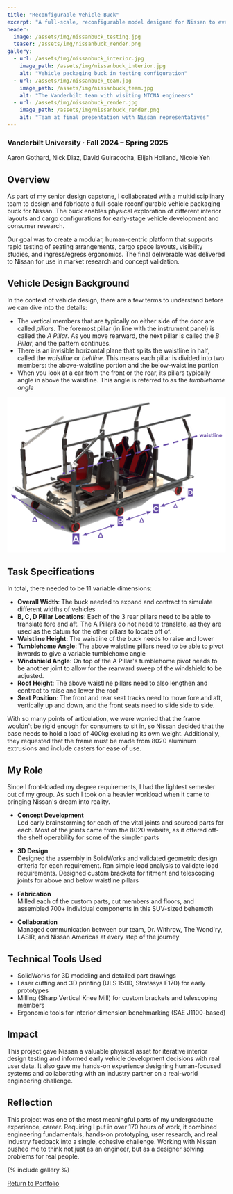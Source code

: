 ```yaml
---
title: "Reconfigurable Vehicle Buck"
excerpt: "A full-scale, reconfigurable model designed for Nissan to evaluate interior layout concepts for future vehicle platforms."
header:
  image: /assets/img/nissanbuck_testing.jpg
  teaser: /assets/img/nissanbuck_render.png
gallery:
  - url: /assets/img/nissanbuck_interior.jpg
    image_path: /assets/img/nissanbuck_interior.jpg
    alt: "Vehicle packaging buck in testing configuration"
  - url: /assets/img/nissanbuck_team.jpg
    image_path: /assets/img/nissanbuck_team.jpg
    alt: "The Vanderbilt team with visiting NTCNA engineers"
  - url: /assets/img/nissanbuck_render.jpg
    image_path: /assets/img/nissanbuck_render.png
    alt: "Team at final presentation with Nissan representatives"
---
```



### Vanderbilt University · Fall 2024 – Spring 2025
Aaron Gothard, Nick Diaz, David Guiracocha, Elijah Holland, Nicole Yeh

## Overview

As part of my senior design capstone, I collaborated with a multidisciplinary team to design and fabricate a full-scale reconfigurable vehicle packaging buck for Nissan. The buck enables physical exploration of different interior layouts and cargo configurations for early-stage vehicle development and consumer research.

Our goal was to create a modular, human-centric platform that supports rapid testing of seating arrangements, cargo space layouts, visibility studies, and ingress/egress ergonomics. The final deliverable was delivered to Nissan for use in market research and concept validation.

## Vehicle Design Background

In the context of vehicle design, there are a few terms to understand before we can dive into the details:
-   The vertical members that are typically on either side of the door are called *pillars*. The foremost pillar (in line with the instrument panel) is called the *A Pillar*. As you move rearward, the next pillar is called the *B Pillar*, and the pattern continues. 
-   There is an invisible horizontal plane that splits the waistline in half, called the *waistline* or *beltline*. This means each pillar is divided into two members: the above-waistline portion and the below-waistline portion
-   When you look at a car from the front or the rear, its pillars typically angle in above the waistline. This angle is referred to as the *tumblehome angle*

![Labeled Diagram](/assets/img/nissanbuck_pillarandwidth.png)


## Task Specifications
In total, there needed to be 11 variable dimensions:
- **Overall Width**: The buck needed to expand and contract to simulate different widths of vehicles
- **B, C, D Pillar Locations**: Each of the 3 rear pillars need to be able to translate fore and aft. The A Pillars do not need to translate, as they are used as the datum for the other pillars to locate off of.
- **Waistline Height**: The waistline of the buck needs to raise and lower
- **Tumblehome Angle**: The above waistline pillars need to be able to pivot inwards to give a variable tumblehome angle
- **Windshield Angle**: On top of the A Pillar's tumblehome pivot needs to be another joint to allow for the rearward sweep of the windshield to be adjusted.
- **Roof Height**: The above waistline pillars need to also lengthen and contract to raise and lower the roof
- **Seat Position**: The front and rear seat tracks need to move fore and aft, vertically up and down, and the front seats need to slide side to side.

With so many points of articulation, we were worried that the frame wouldn't be rigid enough for consumers to sit in, so Nissan decided that the base needs to hold a load of 400kg excluding its own weight. Additionally, they requested that the frame must be made from 8020 aluminum extrusions and include casters for ease of use.

## My Role
Since I front-loaded my degree requirements, I had the lightest semester out of my group. As such I took on a heavier workload when it came to bringing Nissan's dream into reality. 

- **Concept Development**  
  Led early brainstorming for each of the vital joints and sourced parts for each. Most of the joints came from the 8020 website, as it offered off-the shelf operability for some of the simpler parts

- **3D Design**  
  Designed the assembly in SolidWorks and validated geometric design criteria for each requirement. Ran simple load analysis to validate load requirements. Designed custom brackets for fitment and telescoping joints for above and below waistline pillars

- **Fabrication**  
  Milled each of the custom parts, cut members and floors, and assembled 700+ individual components in this SUV-sized behemoth

- **Collaboration**  
  Managed communication between our team, Dr. Withrow, The Wond'ry, LASIR, and Nissan Americas at every step of the journey

## Technical Tools Used

- SolidWorks for 3D modeling and detailed part drawings  
- Laser cutting and 3D printing (ULS 150D, Stratasys F170) for early prototypes 
- Milling (Sharp Vertical Knee Mill) for custom brackets and telescoping members
- Ergonomic tools for interior dimension benchmarking (SAE J1100-based)

## Impact

This project gave Nissan a valuable physical asset for iterative interior design testing and informed early vehicle development decisions with real user data. It also gave me hands-on experience designing human-focused systems and collaborating with an industry partner on a real-world engineering challenge.

## Reflection

This project was one of the most meaningful parts of my undergraduate experience, career. Requiring I put in over 170 hours of work, it combined engineering fundamentals, hands-on prototyping, user research, and real industry feedback into a single, cohesive challenge. Working with Nissan pushed me to think not just as an engineer, but as a designer solving problems for real people.

{% include gallery %}

[Return to Portfolio](/portfolio)
